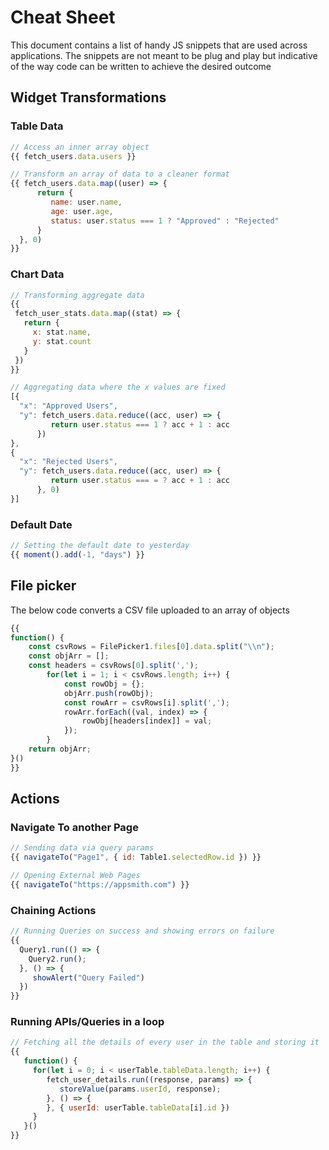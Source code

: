 # Cheat Sheet

This document contains a list of handy JS snippets that are used across applications. The snippets are not meant to be plug and play but indicative of the way code can be written to achieve the desired outcome

## Widget Transformations

### Table Data

```javascript
// Access an inner array object
{{ fetch_users.data.users }}
```

```javascript
// Transform an array of data to a cleaner format
{{ fetch_users.data.map((user) => { 
      return {
         name: user.name,
         age: user.age,
         status: user.status === 1 ? "Approved" : "Rejected"
      }  
  }, 0) 
}}
```

### Chart Data

```javascript
// Transforming aggregate data
{{
 fetch_user_stats.data.map((stat) => {
   return {
     x: stat.name,
     y: stat.count
   }
 })
}}
```

```javascript
// Aggregating data where the x values are fixed
[{
  "x": "Approved Users",
  "y": fetch_users.data.reduce((acc, user) => { 
         return user.status === 1 ? acc + 1 : acc
      })
},
{
  "x": "Rejected Users",
  "y": fetch_users.data.reduce((acc, user) => { 
         return user.status === = ? acc + 1 : acc
      }, 0)
}]
```

### Default Date

```javascript
// Setting the default date to yesterday
{{ moment().add(-1, "days") }}
```

## File picker

The below code converts a CSV file uploaded to an array of objects

```javascript
{{
function() {
	const csvRows = FilePicker1.files[0].data.split("\\n");
	const objArr = [];
	const headers = csvRows[0].split(',');
		for(let i = 1; i < csvRows.length; i++) {
			const rowObj = {};
			objArr.push(rowObj);
			const rowArr = csvRows[i].split(',');
			rowArr.forEach((val, index) => {
				rowObj[headers[index]] = val;
			});
		}
	return objArr;
}()
}}
```

## Actions

### Navigate To another Page

```javascript
// Sending data via query params
{{ navigateTo("Page1", { id: Table1.selectedRow.id }) }}
```

```javascript
// Opening External Web Pages
{{ navigateTo("https://appsmith.com") }}
```

### Chaining Actions

```javascript
// Running Queries on success and showing errors on failure
{{
  Query1.run(() => {
    Query2.run();
  }, () => {
     showAlert("Query Failed")
  })
}}
```

### Running APIs/Queries in a loop

```javascript
// Fetching all the details of every user in the table and storing it
{{
   function() {
     for(let i = 0; i < userTable.tableData.length; i++) {
        fetch_user_details.run((response, params) => {
           storeValue(params.userId, response);
        }, () => {
        }, { userId: userTable.tableData[i].id })
     }
   }()
}}
```


